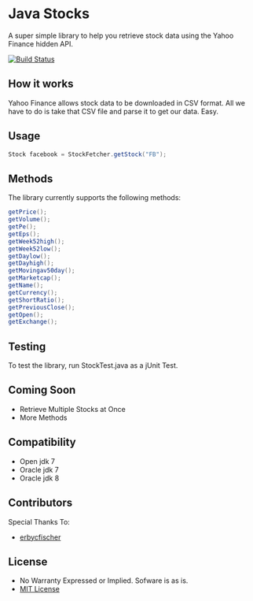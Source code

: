 Java Stocks
============

A super simple library to help you retrieve stock data using the Yahoo Finance hidden API.

[![Build Status](https://travis-ci.org/gregfrasco/Yahoo-Finance-API.svg?branch=master)](https://travis-ci.org/gregfrasco/Yahoo-Finance-API)

## How it works

Yahoo Finance allows stock data to be downloaded in CSV format. All we have to do is take that CSV file and parse it to get our data. Easy.

## Usage

```java
Stock facebook = StockFetcher.getStock("FB");
```

## Methods

The library currently supports the following methods:

```java
getPrice();
getVolume();
getPe();
getEps();
getWeek52high();
getWeek52low();
getDaylow();
getDayhigh();
getMovingav50day();
getMarketcap();
getName();
getCurrency();
getShortRatio();
getPreviousClose();
getOpen();
getExchange();
```

## Testing

To test the library, run StockTest.java as a jUnit Test.

## Coming Soon

* Retrieve Multiple Stocks at Once
* More Methods

## Compatibility

* Open jdk 7
* Oracle jdk 7
* Oracle jdk 8

## Contributors

Special Thanks To:

* [erbycfischer](https://github.com/erbycfischer)

## License

* No Warranty Expressed or Implied. Sofware is as is.
* [MIT License](http://opensource.org/licenses/mit-license.php)
